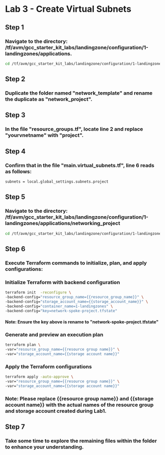 # Lab 3 - Create Virtual Subnets

## Step 1
### Navigate to the directory: /tf/avm/gcc_starter_kit_labs/landingzone/configuration/1-landingzones/applications.

```bash
cd /tf/avm/gcc_starter_kit_labs/landingzone/configuration/1-landingzones/applications
```

## Step 2
### Duplicate the folder named "network_template" and rename the duplicate as "network_project".

## Step 3
### In the file "resource_groups.tf", locate line 2 and replace "yourvnetname" with "project".

## Step 4
### Confirm that in the file "main.virtual_subnets.tf", line 6 reads as follows:

```bash
subnets = local.global_settings.subnets.project
```

## Step 5
### Navigate to the directory: /tf/avm/gcc_starter_kit_labs/landingzone/configuration/1-landingzones/applications/networking_project

```bash
cd /tf/avm/gcc_starter_kit_labs/landingzone/configuration/1-landingzones/applications/networking_project
```

## Step 6
### Execute Terraform commands to initialize, plan, and apply configurations:

### Initialize Terraform with backend configuration
```bash
terraform init  -reconfigure \
-backend-config="resource_group_name={{resource_group_name}}" \
-backend-config="storage_account_name={{storage_account_name}}" \
-backend-config="container_name=1-landingzones" \
-backend-config="key=network-spoke-project.tfstate"
```
#### Note: Ensure the key above is rename to "network-spoke-project.tfstate"

### Generate and preview an execution plan
```bash
terraform plan \
-var="resource_group_name={{resource group name}}" \
-var="storage_account_name={{storage account name}}" 
```

### Apply the Terraform configurations
```bash
terraform apply -auto-approve \
-var="resource_group_name={{resource group name}}" \
-var="storage_account_name={{storage account name}}" 
```

### Note: Please replace {{resource group name}} and {{storage account name}} with the actual names of the resource group and storage account created during Lab1.

## Step 7
### Take some time to explore the remaining files within the folder to enhance your understanding.
